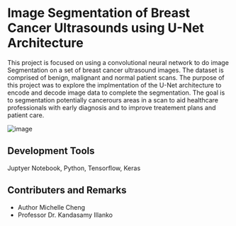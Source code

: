 # Image Segmentation of Breast Cancer Ultrasounds using U-Net Architecture 

This project is focused on using a convolutional neural network to do image Segmentation on a set of breast cancer ultrasound images. The dataset is comprised 
of benign, malignant and normal patient scans. The purpose of this project was to explore the implmentation of the U-Net architecture to encode and decode image data to complete the segmentation. The goal is to segmentation potentially cancerours areas in a scan to aid healthcare professionals with early diagnosis and to improve treatement plans and patient care. 

![image](https://github.com/user-attachments/assets/dbc5a52c-625e-466b-920d-9df9213c939e)

## Development Tools 
Juptyer Notebook, Python, Tensorflow, Keras

## Contributers and Remarks
* Author Michelle Cheng 
* Professor Dr. Kandasamy Illanko 
